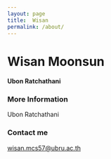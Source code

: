 ```yaml
---
layout: page
title:  Wisan
permalink: /about/
---
```


# Wisan Moonsun
#### Ubon Ratchathani

### More Information

 Ubon Ratchathani

### Contact me

 [ wisan.mcs57@ubru.ac.th](mailto:email@domain.com)
